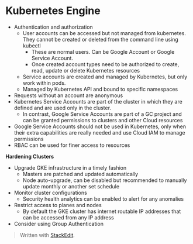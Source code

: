 # Kubernetes Engine

- Authentication and authorization
	- User accounts can be accessed but not managed from kubernetes. They cannot be created or deleted from the command line using kubectl
		- These are normal users. Can be Google Account or Google Service Account.
		- Once created account types need to be authorized to create, read, update or delete Kubernetes resources
	- Service accounts are created and managed by Kubernetes, but only work within pods. 
	- Managed by Kubernetes API and bound to specific namespaces
- Requests without an account are anonymous
- Kubernetes Service Accounts are part of the cluster in which they are defined and are used only in the cluster.
	- In contrast, Google Service Accounts are part of a GC project and can be granted permissions to clusters and other Cloud resources
- Google Service Accounts should not be used in Kubernetes, only when their extra capabilities are really needed and use Cloud IAM to manage permissions
- RBAC can be used for finer access to resources

**Hardening Clusters**
- Upgrade GKE infrastructure in a timely fashion
	- Masters are patched and updated automatically
	- Node auto-upgrade, can be disabled but recommended to manually update monthly or another set schedule
- Monitor cluster configurations
	- Security health analytics can be enabled to alert for any anomalies
- Restrict access to planes and nodes
	- By default the GKE cluster has internet routable IP addresses that can be accessed from any IP address
- Consider using Group Authentication

> Written with [StackEdit](https://stackedit.io/).
<!--stackedit_data:
eyJoaXN0b3J5IjpbMTIxODQ3MTkwNF19
-->